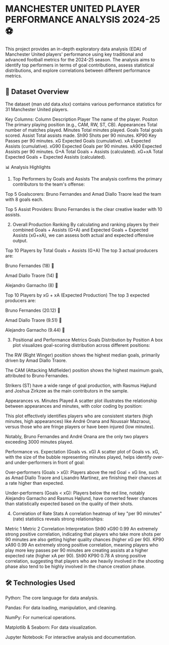 # MANCHESTER UNITED PLAYER PERFORMANCE ANALYSIS 2024-25 ⚽️
This project provides an in-depth exploratory data analysis (EDA) of Manchester United players' performance using key traditional and advanced football metrics for the 2024-25 season. The analysis aims to identify top performers in terms of goal contributions, assess statistical distributions, and explore correlations between different performance metrics.

## 💾 Dataset Overview
The dataset (man utd data.xlsx) contains various performance statistics for 31 Manchester United players.

Key Columns:
Column	Description
Player	The name of the player.
Positon	The primary playing position (e.g., CAM, RW, ST, CB).
Appearances	Total number of matches played.
Minutes	Total minutes played.
Goals	Total goals scored.
Assist	Total assists made.
Sh90	Shots per 90 minutes.
KP90	Key Passes per 90 minutes.
xG	Expected Goals (cumulative).
xA	Expected Assists (cumulative).
xG90	Expected Goals per 90 minutes.
xA90	Expected Assists per 90 minutes.
G+A	Total Goals + Assists (calculated).
xG+xA	Total Expected Goals + Expected Assists (calculated).

📊 Analysis Highlights
1. Top Performers by Goals and Assists
The analysis confirms the primary contributors to the team's offense:

Top 5 Goalscorers: Bruno Fernandes and Amad Diallo Traore lead the team with 8 goals each.

Top 5 Assist Providers: Bruno Fernandes is the clear creative leader with 10 assists.

2. Overall Production Ranking
By calculating and ranking players by their combined Goals + Assists (G+A) and Expected Goals + Expected Assists (xG+xA), we can assess both actual and expected offensive output.

Top 10 Players by Total Goals + Assists (G+A)
The top 3 actual producers are:

Bruno Fernandes (18) 🥇

Amad Diallo Traore (14) 🥈

Alejandro Garnacho (8) 🥉

Top 10 Players by xG + xA (Expected Production)
The top 3 expected producers are:

Bruno Fernandes (20.12) 🥇

Amad Diallo Traore (9.51) 🥈

Alejandro Garnacho (9.44) 🥉

3. Positional and Performance Metrics
Goals Distribution by Position
A box plot visualizes goal-scoring distribution across different positions:

The RW (Right Winger) position shows the highest median goals, primarily driven by Amad Diallo Traore.

The CAM (Attacking Midfielder) position shows the highest maximum goals, attributed to Bruno Fernandes.

Strikers (ST) have a wide range of goal production, with Rasmus Højlund and Joshua Zirkzee as the main contributors in the sample.

Appearances vs. Minutes Played
A scatter plot illustrates the relationship between appearances and minutes, with color coding by position:

This plot effectively identifies players who are consistent starters (high minutes, high appearances) like André Onana and Noussair Mazraoui, versus those who are fringe players or have been injured (low minutes).

Notably, Bruno Fernandes and André Onana are the only two players exceeding 3000 minutes played.

Performance vs. Expectation (Goals vs. xG)
A scatter plot of Goals vs. xG, with the size of the bubble representing minutes played, helps identify over- and under-performers in front of goal:

Over-performers (Goals > xG): Players above the red Goal = xG line, such as Amad Diallo Traore and Lisandro Martínez, are finishing their chances at a rate higher than expected.

Under-performers (Goals < xG): Players below the red line, notably Alejandro Garnacho and Rasmus Højlund, have converted fewer chances than statistically expected based on the quality of their shots.

4. Correlation of Rate Stats
A correlation heatmap of key "per 90 minutes" (rate) statistics reveals strong relationships:

Metric 1	Metric 2	Correlation	Interpretation
Sh90	xG90	0.99	An extremely strong positive correlation, indicating that players who take more shots per 90 minutes are also getting higher quality chances (higher xG per 90).
KP90	xA90	0.99	An extremely strong positive correlation, meaning players who play more key passes per 90 minutes are creating assists at a higher expected rate (higher xA per 90).
Sh90	KP90	0.78	A strong positive correlation, suggesting that players who are heavily involved in the shooting phase also tend to be highly involved in the chance creation phase.

## 🛠️ Technologies Used
Python: The core language for data analysis.

Pandas: For data loading, manipulation, and cleaning.

NumPy: For numerical operations.

Matplotlib & Seaborn: For data visualization.

Jupyter Notebook: For interactive analysis and documentation.


